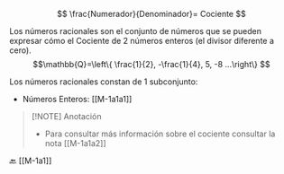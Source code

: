 $$
\frac{Numerador}{Denominador}= Cociente
$$

Los números racionales son el conjunto de números que se pueden expresar cómo el Cociente de 2 números enteros (el divisor diferente a cero).
$$\mathbb{Q}=\left\{ \frac{1}{2}, -\frac{1}{4}, 5, -8 ...\right\} $$

Los números racionales constan de 1 subconjunto:
- Números Enteros: [[M-1a1a1]]

> [!NOTE] Anotación
> - Para consultar más información sobre el cociente consultar la nota [[M-1a1a2]] 


🔙 [[M-1a1]]